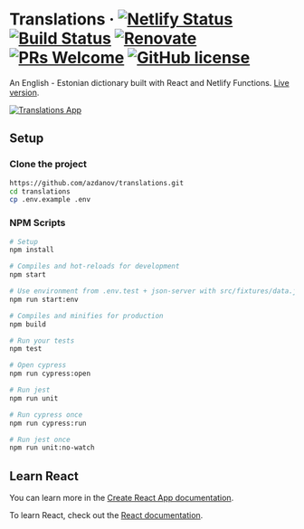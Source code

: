 # Translations &middot; [![Netlify Status](https://api.netlify.com/api/v1/badges/93c1247d-4c97-476c-b6ab-f178c980dd1e/deploy-status)](https://app.netlify.com/sites/translations/deploys) [![Build Status](https://travis-ci.com/azdanov/translations.svg?branch=master)](https://travis-ci.com/azdanov/translations) [![Renovate](https://badges.renovateapi.com/github/azdanov/translations)](https://renovatebot.com/) [![PRs Welcome](https://img.shields.io/badge/PRs-welcome-teal.svg)](http://makeapullrequest.com) [![GitHub license](https://img.shields.io/badge/license-MIT-blue.svg)](https://github.com/azdanov/translations/blob/master/LICENSE)

An English - Estonian dictionary built with React and Netlify Functions. [Live version](https://translations.netlify.com).

[![Translations App](https://user-images.githubusercontent.com/6123841/52656669-7ec6b280-2eff-11e9-89d1-22fb18edffa9.png)](https://translations.netlify.com)

## Setup

### Clone the project

```bash
https://github.com/azdanov/translations.git
cd translations
cp .env.example .env
```

### NPM Scripts

```bash
# Setup
npm install

# Compiles and hot-reloads for development
npm start

# Use environment from .env.test + json-server with src/fixtures/data.json
npm run start:env

# Compiles and minifies for production
npm build

# Run your tests
npm test

# Open cypress
npm run cypress:open

# Run jest
npm run unit

# Run cypress once
npm run cypress:run

# Run jest once
npm run unit:no-watch
```

## Learn React

You can learn more in the [Create React App documentation](https://facebook.github.io/create-react-app/docs/getting-started).

To learn React, check out the [React documentation](https://reactjs.org/).
